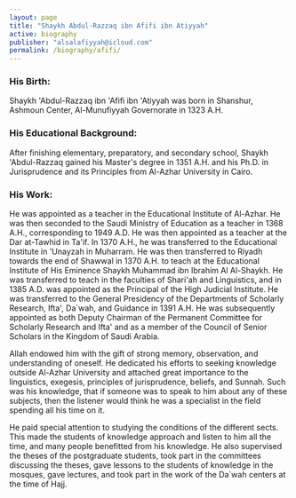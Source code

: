 ```yaml
---
layout: page
title: "Shaykh Abdul-Razzaq ibn Afifi ibn Atiyyah"
active: biography
publisher: "alsalafiyyah@icloud.com"
permalink: /biography/afifi/
---
```


### His Birth:

Shaykh 'Abdul-Razzaq ibn 'Afifi ibn 'Atiyyah was born in Shanshur, Ashmoun Center, Al-Munufiyyah Governorate in 1323 A.H.

### His Educational Background:

After finishing elementary, preparatory, and secondary school, Shaykh 'Abdul-Razzaq gained his Master's degree in 1351 A.H. and his Ph.D. in Jurisprudence and its Principles from Al-Azhar University in Cairo.

### His Work:

He was appointed as a teacher in the Educational Institute of Al-Azhar. He was then seconded to the Saudi Ministry of Education as a teacher in 1368 A.H., corresponding to 1949 A.D. He was then appointed as a teacher at the Dar at-Tawhid in Ta'if. In 1370 A.H., he was transferred to the Educational Institute in 'Unayzah in Muharram. He was then transferred to Riyadh towards the end of Shawwal in 1370 A.H. to teach at the Educational Institute of His Eminence Shaykh Muhammad ibn Ibrahim Al Al-Shaykh. He was transferred to teach in the faculties of Shari'ah and Linguistics, and in 1385 A.D. was appointed as the Principal of the High Judicial Institute. He was transferred to the General Presidency of the Departments of Scholarly Research, Ifta', Da`wah, and Guidance in 1391 A.H. He was subsequently appointed as both Deputy Chairman of the Permanent Committee for Scholarly Research and Ifta' and as a member of the Council of Senior Scholars in the Kingdom of Saudi Arabia.

Allah endowed him with the gift of strong memory, observation, and understanding of oneself. He dedicated his efforts to seeking knowledge outside Al-Azhar University and attached great importance to the linguistics, exegesis, principles of jurisprudence, beliefs, and Sunnah. Such was his knowledge, that if someone was to speak to him about any of these subjects, then the listener would think he was a specialist in the field spending all his time on it.

He paid special attention to studying the conditions of the different sects. This made the students of knowledge approach and listen to him all the time, and many people benefitted from his knowledge. He also supervised the theses of the postgraduate students, took part in the committees discussing the theses, gave lessons to the students of knowledge in the mosques, gave lectures, and took part in the work of the Da`wah centers at the time of Hajj.

